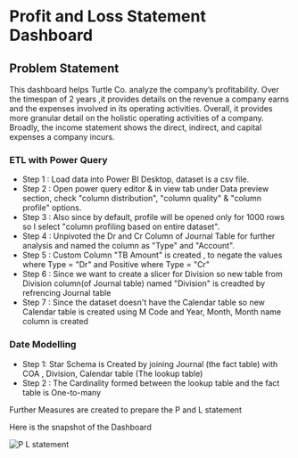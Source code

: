 
# Profit and Loss Statement Dashboard

## Problem Statement

This dashboard helps Turtle Co. analyze the company’s profitability. Over the timespan of 2 years ,it provides details on the revenue a company earns 
and the expenses involved in its operating activities. Overall, it provides more granular detail on the holistic operating activities of a company. Broadly, the income statement
shows the direct, indirect, and capital expenses a company incurs.


### ETL with Power Query

- Step 1 : Load data into Power BI Desktop, dataset is a csv file.
- Step 2 : Open power query editor & in view tab under Data preview section, check "column distribution", "column quality" & "column profile" options.
- Step 3 : Also since by default, profile will be opened only for 1000 rows so I select "column profiling based on entire dataset".
- Step 4 : Unpivoted the Dr and Cr Column of Journal Table  for further analysis and named the column as "Type" and "Account".
- Step 5 : Custom Column "TB Amount" is created , to negate the values where Type = "Dr" and Positive where Type = "Cr"
- Step 6 : Since we want to create a slicer for Division so new table from Division column(of Journal table) named "Division" is creadted by refrencing Journal table  
- Step 7 : Since the dataset doesn't have the Calendar table so new Calendar table is created using M Code and Year, Month, Month name column is created


### Date Modelling

- Step 1:  Star Schema is Created by joining Journal (the fact table) with COA , Division, Calendar table (The lookup table)
- Step 2 : The Cardinality formed between the lookup table and the fact table is One-to-many 


Further Measures are created to prepare the P and L statement

Here is the snapshot of the Dashboard 

![P L statement](https://github.com/Rdahiya29/Financial_analysis_Project_PowerBI/assets/165986652/f66bddd6-933c-4399-a91a-7c81a9d38dbf)

